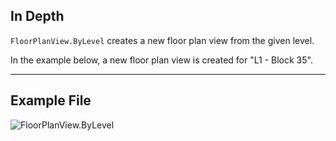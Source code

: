 ## In Depth
`FloorPlanView.ByLevel` creates a new floor plan view from the given level.

In the example below, a new floor plan view is created for "L1 - Block 35".
___
## Example File

![FloorPlanView.ByLevel](./Revit.Elements.Views.FloorPlanView.ByLevel_img.jpg)